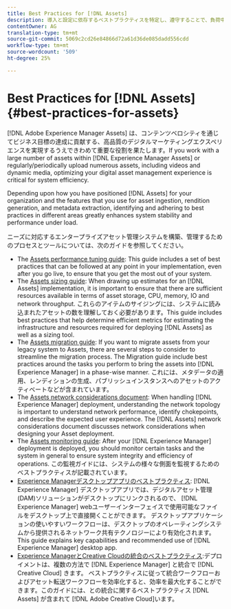 ```yaml
---
title: Best Practices for [!DNL Assets]
description: 導入と設定に依存するベストプラクティスを特定し、遵守することで、負荷中のシステムの安定性とパフォーマンスを向上させます。
contentOwner: AG
translation-type: tm+mt
source-git-commit: 5069c2cd26e84866d72a61d36de085dadd556cdd
workflow-type: tm+mt
source-wordcount: '509'
ht-degree: 25%

---
```



# Best Practices for [!DNL Assets] {#best-practices-for-assets}

[!DNL Adobe Experience Manager Assets] は、コンテンツベロシティを通じてビジネス目標の達成に貢献する、高品質のデジタルマーケティングエクスペリエンスを実現するうえできわめて重要な役割を果たします。If you work with a large number of assets within [!DNL Experience Manager Assets] or regularly/periodically upload numerous assets, including videos and dynamic media, optimizing your digital asset management experience is critical for system efficiency.

Depending upon how you have positioned [!DNL Assets] for your organization and the features that you use for asset ingestion, rendition generation, and metadata extraction, identifying and adhering to best practices in different areas greatly enhances system stability and performance under load.

ニーズに対応するエンタープライズアセット管理システムを構築、管理するためのプロセスとツールについては、次のガイドを参照してください。

* The [Assets performance tuning guide](/help/assets/performance-tuning-guidelines.md): This guide includes a set of best practices that can be followed at any point in your implementation, even after you go live, to ensure that you get the most out of your system.
* The [Assets sizing guide](/help/assets/assets-sizing-guide.md): When drawing up estimates for an [!DNL Assets] implementation, it is important to ensure that there are sufficient resources available in terms of asset storage, CPU, memory, IO and network throughput. これらのアイテムのサイジングには、システムに読み込まれたアセットの数を理解しておく必要があります。This guide includes best practices that help determine efficient metrics for estimating the infrastructure and resources required for deploying [!DNL Assets] as well as a sizing tool.
* The [Assets migration guide](/help/assets/assets-migration-guide.md): If you want to migrate assets from your legacy system to Assets, there are several steps to consider to streamline the migration process. The Migration guide include best practices around the tasks you perform to bring the assets into [!DNL Experience Manager] in a phase-wise manner. これには、メタデータの適用、レンディションの生成、パブリッシュインスタンスへのアセットのアクティベートなどが含まれています。
* The [Assets network considerations document](/help/assets/assets-network-considerations.md): When handling [!DNL Experience Manager] deployment, understanding the network topology is important to understand network performance, identify chokepoints, and describe the expected user experience. The [!DNL Assets] network considerations document discusses network considerations when designing your Asset deployment.
* The [Assets monitoring guide](/help/assets/assets-monitoring-best-practices.md): After your [!DNL Experience Manager] deployment is deployed, you should monitor certain tasks and the system in general to ensure system integrity and efficiency of operations. この監視ガイドには、システムの様々な側面を監視するためのベストプラクティスが記載されています。
* [Experience Managerデスクトップアプリのベストプラクティス](https://docs.adobe.com/content/help/ja-JP/experience-manager-desktop-app/using/introduction.html): [!DNL Experience Manager] デスクトップアプリでは、デジタルアセット管理(DAM)ソリューションがデスクトップにリンクされるので、 [!DNL Experience Manager] webユーザーインターフェイスで使用可能なファイルをデスクトップ上で直接開くことができます。 デスクトップアプリケーションの使いやすいワークフローは、デスクトップのオペレーティングシステムから提供されるネットワーク共有テクノロジーにより有効化されます。This guide explains key capabilities and recommended use of [!DNL Experience Manager] desktop app.
* [Experience ManagerとCreative Cloudの統合のベストプラクティス](/help/assets/aem-cc-integration-best-practices.md):デプロイメントは、複数の方法で [!DNL Experience Manager] と統合で [!DNL Creative Cloud] きます。 ベストプラクティスに従って統合ワークフローおよびアセット転送ワークフローを効率化すると、効率を最大化することができます。このガイドには、との統合に関するベストプラクティス [!DNL Assets] が含まれて [!DNL Adobe Creative Cloud]います。
